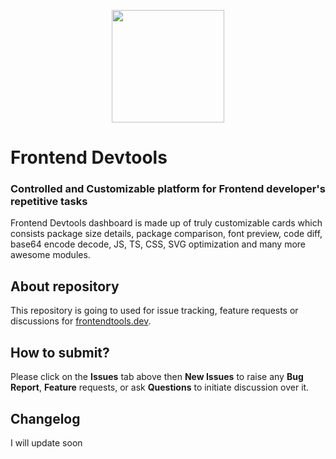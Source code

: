 <p align="center">
  <a href="https://frontendtools.dev">
    <img src="https://www.frontendtools.dev/android-chrome-512x512.png" width="180" height="180">
  </a>
</p>

# Frontend Devtools
### Controlled and Customizable platform for Frontend developer's repetitive tasks

Frontend Devtools dashboard is made up of truly customizable cards which consists package size details, package comparison, font preview, code diff, base64 encode decode, JS, TS, CSS, SVG optimization and many more awesome modules.

## About repository
This repository is going to used for issue tracking, feature requests or discussions for [frontendtools.dev](https://frontendtools.dev/).

## How to submit?
Please click on the **Issues** tab above then **New Issues** to raise any **Bug Report**, **Feature** requests, or ask **Questions** to initiate discussion over it.

## Changelog
I will update soon
